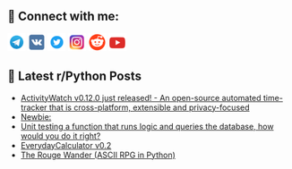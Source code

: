 ## 🔎 Connect with me:
[<img src="https://github.com/bullbesh/bullbesh/blob/main/images/Telegram.png" width="32" height="32" />](https://t.me/bullbesh)
[<img src="https://github.com/bullbesh/bullbesh/blob/main/images/VK.png" width="32" height="32" />](https://vk.com/bullbesh)
[<img src="https://github.com/bullbesh/bullbesh/blob/main/images/Twitter.png" width="32" height="32" />](https://twitter.com/bullbesh1)
[<img src="https://github.com/bullbesh/bullbesh/blob/main/images/Instagram.png" width="32" height="32" />](https://www.instagram.com/bullbesh)
[<img src="https://github.com/bullbesh/bullbesh/blob/main/images/Reddit.png" width="32" height="32" />](https://www.reddit.com/user/bullbesh)
[<img src="https://github.com/bullbesh/bullbesh/blob/main/images/YouTube.png" width="32" height="32" />](https://www.youtube.com/channel/UCtfjRs6uzgq5mfm8S06WTcg)

## 📕 Latest r/Python Posts
<!-- BLOG-POST-LIST:START -->
- [ActivityWatch v0.12.0 just released! - An open-source automated time-tracker that is cross-platform, extensible and privacy-focused](https://www.reddit.com/r/Python/comments/x2fxmn/activitywatch_v0120_just_released_an_opensource/)
- [Newbie:](https://www.reddit.com/r/Python/comments/x2ffie/newbie/)
- [Unit testing a function that runs logic and queries the database, how would you do it right?](https://www.reddit.com/r/Python/comments/x2d52s/unit_testing_a_function_that_runs_logic_and/)
- [EverydayCalculator v0.2](https://www.reddit.com/r/Python/comments/x2cy9e/everydaycalculator_v02/)
- [The Rouge Wander &lpar;ASCII RPG in Python&rpar;](https://www.reddit.com/r/Python/comments/x2cmi0/the_rouge_wander_ascii_rpg_in_python/)
<!-- BLOG-POST-LIST:END -->

